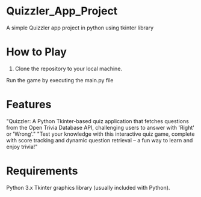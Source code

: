 # Quizzler_App_Project
A simple Quizzler app project in python using tkinter library

# How to Play

1. Clone the repository to your local machine.

  Run the game by executing the main.py file

# Features

"Quizzler: A Python Tkinter-based quiz application that fetches questions from the Open Trivia Database API, challenging users to answer with 'Right' or 'Wrong'."
"Test your knowledge with this interactive quiz game, complete with score tracking and dynamic question retrieval – a fun way to learn and enjoy trivia!"

# Requirements

Python 3.x
Tkinter graphics library (usually included with Python).
